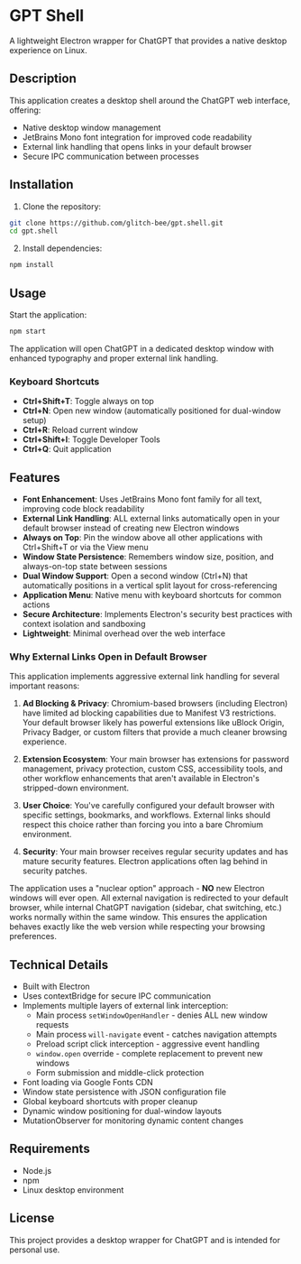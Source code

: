 # GPT Shell

A lightweight Electron wrapper for ChatGPT that provides a native desktop experience on Linux.

## Description

This application creates a desktop shell around the ChatGPT web interface, offering:

- Native desktop window management
- JetBrains Mono font integration for improved code readability
- External link handling that opens links in your default browser
- Secure IPC communication between processes

## Installation

1. Clone the repository:
```bash
git clone https://github.com/glitch-bee/gpt.shell.git
cd gpt.shell
```

2. Install dependencies:
```bash
npm install
```

## Usage

Start the application:
```bash
npm start
```

The application will open ChatGPT in a dedicated desktop window with enhanced typography and proper external link handling.

### Keyboard Shortcuts

- **Ctrl+Shift+T**: Toggle always on top
- **Ctrl+N**: Open new window (automatically positioned for dual-window setup)
- **Ctrl+R**: Reload current window
- **Ctrl+Shift+I**: Toggle Developer Tools
- **Ctrl+Q**: Quit application

## Features

- **Font Enhancement**: Uses JetBrains Mono font family for all text, improving code block readability
- **External Link Handling**: ALL external links automatically open in your default browser instead of creating new Electron windows
- **Always on Top**: Pin the window above all other applications with Ctrl+Shift+T or via the View menu
- **Window State Persistence**: Remembers window size, position, and always-on-top state between sessions
- **Dual Window Support**: Open a second window (Ctrl+N) that automatically positions in a vertical split layout for cross-referencing
- **Application Menu**: Native menu with keyboard shortcuts for common actions
- **Secure Architecture**: Implements Electron's security best practices with context isolation and sandboxing
- **Lightweight**: Minimal overhead over the web interface

### Why External Links Open in Default Browser

This application implements aggressive external link handling for several important reasons:

1. **Ad Blocking & Privacy**: Chromium-based browsers (including Electron) have limited ad blocking capabilities due to Manifest V3 restrictions. Your default browser likely has powerful extensions like uBlock Origin, Privacy Badger, or custom filters that provide a much cleaner browsing experience.

2. **Extension Ecosystem**: Your main browser has extensions for password management, privacy protection, custom CSS, accessibility tools, and other workflow enhancements that aren't available in Electron's stripped-down environment.

3. **User Choice**: You've carefully configured your default browser with specific settings, bookmarks, and workflows. External links should respect this choice rather than forcing you into a bare Chromium environment.

4. **Security**: Your main browser receives regular security updates and has mature security features. Electron applications often lag behind in security patches.

The application uses a "nuclear option" approach - **NO** new Electron windows will ever open. All external navigation is redirected to your default browser, while internal ChatGPT navigation (sidebar, chat switching, etc.) works normally within the same window. This ensures the application behaves exactly like the web version while respecting your browsing preferences.

## Technical Details

- Built with Electron
- Uses contextBridge for secure IPC communication
- Implements multiple layers of external link interception:
  - Main process `setWindowOpenHandler` - denies ALL new window requests
  - Main process `will-navigate` event - catches navigation attempts
  - Preload script click interception - aggressive event handling
  - `window.open` override - complete replacement to prevent new windows
  - Form submission and middle-click protection
- Font loading via Google Fonts CDN
- Window state persistence with JSON configuration file
- Global keyboard shortcuts with proper cleanup
- Dynamic window positioning for dual-window layouts
- MutationObserver for monitoring dynamic content changes

## Requirements

- Node.js
- npm
- Linux desktop environment

## License

This project provides a desktop wrapper for ChatGPT and is intended for personal use.

